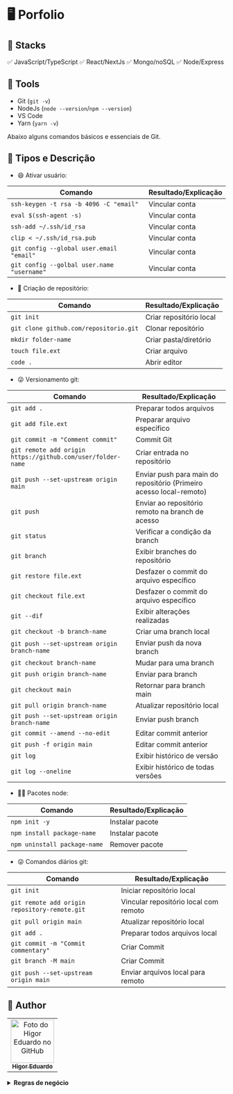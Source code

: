 # :desktop_computer: Porfolio

## :briefcase: Stacks

✅ JavaScript/TypeScript
✅ React/NextJs
✅ Mongo/noSQL
✅ Node/Express

## :hammer: Tools

- Git (`git -v`)
- NodeJs (`node --version`/`npm --version`)
- VS Code
- Yarn (`yarn -v`)

Abaixo alguns comandos básicos e essenciais de Git.

## :unicorn: Tipos e Descrição

- :smile: Ativar usuário:
<table>
<thead>
<tr>
    <th>Comando</th>
    <th>Resultado/Explicação</th>
</tr>
</thead>

<tbody>
<tr>
    <td><code>ssh-keygen -t rsa -b 4096 -C "email"</code></td>
    <td>Vincular conta</td>
</tr>
<tr>
    <td><code>eval $(ssh-agent -s)</code></td>
    <td>Vincular conta</td>
</tr>
<tr>
    <td><code>ssh-add ~/.ssh/id_rsa</code></td>
    <td>Vincular conta</td>
</tr>
<tr>
    <td><code>clip < ~/.ssh/id_rsa.pub</code></td>
    <td>Vincular conta</td>
</tr>
<tr>
    <td><code>git config --global user.email "email"</code></td>
    <td>Vincular conta</td>
</tr>
<tr>
    <td><code>git config --golbal user.name "username"</code></td>
    <td>Vincular conta</td>
</tr>
</tbody>
</table>

- :star_struck: Criação de repositório:
<table>
<thead>
<tr>
    <th>Comando</th>
    <th>Resultado/Explicação</th>
</tr>
</thead>

<tbody>
<tr>
    <td><code>git init</code></td>
    <td>Criar repositório local</td>
</tr>
<tr>
    <td><code>git clone github.com/repositorio.git</code></td>
    <td>Clonar repositório</td>
</tr>
<tr>
    <td><code>mkdir folder-name</code></td>
    <td>Criar pasta/diretório</td>
</tr>
<tr>
    <td><code>touch file.ext</code></td>
    <td>Criar arquivo</td>
</tr>
<tr>
    <td><code>code .</code></td>
    <td>Abrir editor</td>
</tr>
</tbody>
</table>

- :stuck_out_tongue_winking_eye: Versionamento git:
<table>
<thead>
<tr>
    <th>Comando</th>
    <th>Resultado/Explicação</th>
</tr>
</thead>

<tbody>

<tr>
    <td><code>git add .</code></td>
    <td>Preparar todos arquivos</td>
</tr>
<tr>
    <td><code>git add file.ext</code></td>
    <td>Preparar arquivo específico</td>
</tr>
<tr>
    <td><code>git commit -m "Comment commit"</code></td>
    <td>Commit Git</td>
</tr>
<tr>
    <td><code>git remote add origin https://github.com/user/folder-name</code></td>
    <td>Criar entrada no repositório</td>
</tr>
<tr>
    <td><code>git push --set-upstream origin main</code></td>
    <td>Enviar push para main do repositório (Primeiro acesso local-remoto)</td>
</tr>
<tr>
    <td><code>git push</code></td>
    <td>Enviar ao repositório remoto na branch de acesso</td>
</tr>
<tr>
    <td><code>git status</code></td>
    <td>Verificar a condição da branch</td>
</tr>
<tr>
    <td><code>git branch</code></td>
    <td>Exibir branches do repositório</td>
</tr>
<tr>
    <td><code>git restore file.ext</code></td>
    <td>Desfazer o commit do arquivo específico</td>
</tr>
<tr>
    <td><code>git checkout file.ext</code></td>
    <td>Desfazer o commit do arquivo específico</td>
</tr>
<tr>
    <td><code>git --dif</code></td>
    <td>Exibir alterações realizadas</td>
</tr>
<tr>
    <td><code>git checkout -b branch-name</code></td>
    <td>Criar uma branch local</td>
</tr>
<tr>
    <td><code>git push --set-upstream origin branch-name</code></td>
    <td>Enviar push da nova branch</td>
</tr>
<tr>
    <td><code>git checkout branch-name</code></td>
    <td>Mudar para uma branch</td>
</tr>
<tr>
    <td><code>git push origin branch-name</code></td>
    <td>Enviar para branch</td>
</tr>
<tr>
    <td><code>git checkout main</code></td>
    <td>Retornar para branch main</td>
</tr>
<tr>
    <td><code>git pull origin branch-name</code></td>
    <td>Atualizar repositório local</td>
</tr>
<tr>
    <td><code>git push --set-upstream origin branch-name</code></td>
    <td>Enviar push branch</td>
</tr>
<tr>
    <td><code>git commit --amend --no-edit</code></td>
    <td>Editar commit anterior</td>
</tr>
<tr>
    <td><code>git push -f origin main</code></td>
    <td>Editar commit anterior</td>
</tr>
<tr>
    <td><code>git log</code></td>
    <td>Exibir histórico de versão</td>
</tr>
<tr>
    <td><code>git log --oneline</code></td>
    <td>Exibir histórico de todas versões</td>
</tr>
</tbody>
</table>

- :face_exhaling: Pacotes node:
<table>
<thead>
<tr>
    <th>Comando</th>
    <th>Resultado/Explicação</th>
</tr>
</thead>

<tbody>
<tr>
    <td><code>npm init -y</code></td>
    <td>Instalar pacote</td>
</tr>
<tr>
    <td><code>npm install package-name</code></td>
    <td>Instalar pacote</td>
</tr>
<tr>
    <td><code>npm uninstall package-name</code></td>
    <td>Remover pacote</td>
</tr>
</tbody>
</table>

- :stuck_out_tongue_winking_eye: Comandos diários git:
<table>
<thead>
<tr>
    <th>Comando</th>
    <th>Resultado/Explicação</th>
</tr>
</thead>

<tbody>

<tr>
    <td><code>git init</code></td>
    <td>Iniciar repositório local</td>
</tr>
<tr>
    <td><code>git remote add origin repository-remote.git</code></td>
    <td>Vincular repositório local com remoto</td>
</tr>
<tr>
    <td><code>git pull origin main</code></td>
    <td>Atualizar repositório local</td>
</tr>
<tr>
    <td><code>git add .</code></td>
    <td>Preparar todos arquivos local</td>
</tr>
<tr>
    <td><code>git commit -m "Commit commentary"</code></td>
    <td>Criar Commit</td>
</tr>
<tr>
    <td><code>git branch -M main</code></td>
    <td>Criar Commit</td>
</tr>
<tr>
    <td><code>git push --set-upstream origin main</code></td>
    <td>Enviar arquivos local para remoto</td>
</tr>
</tbody>
</table>

## :unicorn: Author

<table>
  <tr>
    <td align="center">
      <a href="https://github.com/bhigoreduardo">
        <img src="https://avatars.githubusercontent.com/u/96431991?v=4" width="100px;" alt="Foto do Higor Eduardo no GitHub"/><br>
        <sub>
          <b>Higor Eduardo</b>
        </sub>
      </a>
    </td>
  </tr>
</table>

<details>
<summary><b>Regras de negócio</b></summary>

### :scroll: Ideias

## Ecommerce

- **Calçados**
- **Roupas**
- **Lanhonetes**
- **Pet Shop:**
- **Mercado:**
  
## Sistema

- **Gestão Loja**
- **Gestão Auto Peças**
- **Gestão Mercado**

## Institucional

- **Chat/Gestão conteúdo**
